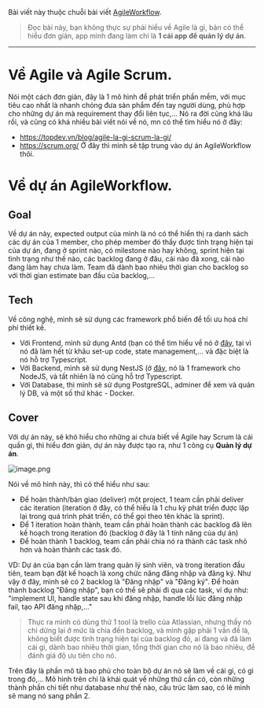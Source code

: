 Bài viết này thuộc chuỗi bài viết [AgileWorkflow](https://viblo.asia/s/agileworkflow-ung-dung-quan-ly-du-an-don-gian-WrZng82rlxw).  
> Đọc bài này, bạn không thực sự phải hiểu về Agile là gì, bản có thể hiểu đơn giản, app mình đang làm chỉ là **1 cái app để quản lý dự án**.
----
# Về Agile và Agile Scrum.
Nói một cách đơn giản, đây là 1 mô hình để phát triển phần mềm, với mục tiêu cao nhất là nhanh chóng đưa sản phẩm đến tay người dùng, phù hợp cho những dự án mà requirement thay đổi liên tục,...
Nó ra đời cũng khá lâu rồi, và cũng có khá nhiều bài viết nói về nó, mn có thể tìm hiểu nó ở đây:
- https://topdev.vn/blog/agile-la-gi-scrum-la-gi/
- https://scrum.org/
Ở đây thì mình sẽ tập trung vào dự án AgileWorkflow thôi.
# Về dự án AgileWorkflow.
## Goal
Về dự án này, expected output của mình là nó có thể hiển thị ra danh sách các dự án của 1 member, cho phép member đó thấy được tình trạng hiện tại của dự án, đang ở sprint nào, có milestone nào hay không, sprint hiện tại tình trạng như thế nào, các backlog đang ở đâu, cái nào đã xong, cái nào đang làm hay chưa làm. Team đã dành bao nhiêu thời gian cho backlog so với thời gian estimate ban đầu của backlog,...
## Tech
Về công nghệ, mình sẽ sử dụng các framework phổ biến để tối ưu hoá chí phí thiết kế.
- Với Frontend, mình sử dụng Antd (bạn có thể tìm hiểu về nó ở [đây](https://pro.ant.design), tại vì nó đã làm hết từ khâu set-up code, state management,... và đặc biệt là nó hỗ trợ Typescript.
- Với Backend, mình sẽ sử dụng NestJS (ở [đây](https://nestjs.com), nó là 1 framework cho NodeJS, và tất nhiên là nó cũng hỗ trợ Typescript.
- Với Database, thì mình sẽ sử dụng PostgreSQL, adminer để xem và quản lý DB, và một số thứ khác - Docker.
## Cover
Với dự án này, sẽ khó hiểu cho những ai chưa biết về Agile hay Scrum là cái quần gì, thì hiểu đơn giản, dự án này được tạo ra, như 1 công cụ **Quản lý dự án**.

![image.png](https://images.viblo.asia/f0c7e093-fe2c-4c6f-acde-7c767e9a41b9.png)

Nói về mô hình này, thì có thể hiểu như sau:
- Để hoàn thành/bàn giao (deliver) một project, 1 team cần phải deliver các iteration (iteration ở đây, có thể hiểu là 1 chu kỳ phát triển được lặp lại trong quá trình phát triển, có thể gọi theo tên khác là sprint).
- Để 1 iteration hoàn thành, team cần phải hoàn thành các backlog đã lên kế hoạch trong iteration đó (backlog ở đây là 1 tính năng của dự án)
- Để hoàn thành 1 backlog, team cần phải chia nó ra thành các task nhỏ hơn và hoàn thành các task đó.

VD: Dự án của bạn cần làm trang quản lý sinh viên, và trong iteration đầu tiên, team bạn đặt kế hoạch là xong chức năng đăng nhập và đăng ký. Như vậy ở đây, mình sẽ có 2 backlog là "Đăng nhập" và "Đăng ký". Để hoàn thành backlog "Đăng nhập", bạn có thể sẽ phải đi qua các task, ví dụ như: "implement UI, handle state sau khi đăng nhập, handle lỗi lúc đăng nhập fail, tạo API đăng nhập,..."

> Thực ra mình có dùng thử 1 tool là trello của Atlassian, nhưng thấy nó chỉ dừng lại ở mức là chia đến backlog, và mình gặp phải 1 vấn đề là, không biết được tình trạng hiện tại của backlog đó, ai đang và đã làm cái gì, dành bao nhiêu thời gian, tổng thời gian cho nó là bao nhiêu, để đánh giá độ ưu tiên cho nó.

Trên đây là phần mô tả bao phủ cho toàn bộ dự án nó sẽ làm về cái gì, có gì trong đó,...
Mô hình trên chỉ là khái quát về những thứ cần có, còn những thành phần chi tiết như database như thế nào, cấu trúc làm sao, có lẽ mình sẽ mang nó sang phần 2.